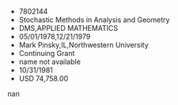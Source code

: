 
* 7802144
* Stochastic Methods in Analysis and Geometry
* DMS,APPLIED MATHEMATICS
* 05/01/1978,12/21/1979
* Mark Pinsky,IL,Northwestern University
* Continuing Grant
*   name not available
* 10/31/1981
* USD 74,758.00

nan
